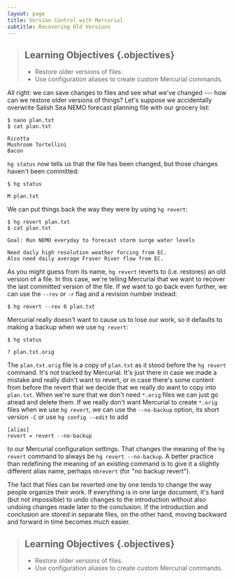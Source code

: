 ```yaml
---
layout: page
title: Version Control with Mercurial
subtitle: Recovering Old Versions
---
```

> ## Learning Objectives {.objectives}
>
> * Restore older versions of files.
> * Use configuration aliases to create custom Mercurial commands.

All right:
we can save changes to files and see what we've changed --- how can we restore older versions of things?
Let's suppose we accidentally overwrite Salish Sea NEMO forecast planning file with our grocery list:

~~~ {.bash}
$ nano plan.txt
$ cat plan.txt
~~~
~~~ {.output}
Ricotta
Mushroom Tortellini
Bacon
~~~

`hg status` now tells us that the file has been changed,
but those changes haven't been committed:

~~~ {.bash}
$ hg status
~~~
~~~ {.output}
M plan.txt
~~~

We can put things back the way they were by using `hg revert`:

~~~ {.bash}
$ hg revert plan.txt
$ cat plan.txt
~~~
~~~ {.output}
Goal: Run NEMO everyday to forecast storm surge water levels

Need daily high resolution weather forcing from EC.
Also need daily average Fraser River flow from EC.
~~~

As you might guess from its name,
`hg revert` reverts to (i.e. restores) an old version of a file.
In this case,
we're telling Mercurial that we want to recover the last committed version of the file.
If we want to go back even further,
we can use the `--rev` or `-r` flag and a revision number instead:

~~~ {.bash}
$ hg revert --rev 0 plan.txt
~~~

Mercurial really doesn't want to cause us to lose our work,
so it defaults to making a backup when we use `hg revert`:

~~~ {.bash}
$ hg status
~~~
~~~ {.output}
? plan.txt.orig
~~~

The `plan.txt.orig` file is a copy of `plan.txt` as it stood before the `hg revert` command.
It's not tracked by Mercurial.
It's just there in case we made a mistake and really didn't want to revert,
or in case there's some content from before the revert that we decide that we really do want to copy into `plan.txt`.
When we're sure that we don't need `*.orig` files we can just go ahead and delete them.
If we really don't want Mercurial to create `*.orig` files when we use `hg revert`,
we can use the `--no-backup` option,
its short version `-C` or use `hg config --edit` to add

~~~
[alias]
revert = revert --no-backup
~~~
to our Mercurial configuration settings.
That changes the meaning of the `hg revert` command to always be `hg revert --no-backup`.
A better practice than redefining the meaning of an existing command is to give it a slightly different alias name,
perhaps `nbrevert` (for "no backup revert").

The fact that files can be reverted one by one tends to change the way people organize their work.
If everything is in one large document,
it's hard (but not impossible) to undo changes to the introduction without also undoing changes made later to the conclusion.
If the introduction and conclusion are stored in separate files,
on the other hand,
moving backward and forward in time becomes much easier.


> ## Learning Objectives {.objectives}
>
> * Restore older versions of files.
> * Use configuration aliases to create custom Mercurial commands.
